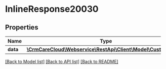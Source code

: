 # InlineResponse20030

## Properties
Name | Type | Description | Notes
------------ | ------------- | ------------- | -------------
**data** | [**\CrmCareCloud\Webservice\RestApi\Client\Model\CustomerType**](CustomerType.md) |  | [optional] 

[[Back to Model list]](../../README.md#documentation-for-models) [[Back to API list]](../../README.md#documentation-for-api-endpoints) [[Back to README]](../../README.md)

